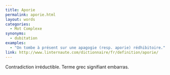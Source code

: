 ```yaml
---
title: Aporie
permalink: aporie.html
layout: words
categories:
  - Mot Complexe
synonyms:
  - dubitation
examples:
  - "On tombe à présent sur une apagogie (resp. aporie) rédhibitoire."
link: http://www.linternaute.com/dictionnaire/fr/definition/aporie/
---
```


Contradiction irréductible.
Terme grec signifiant embarras.

